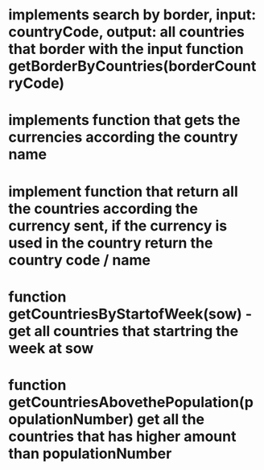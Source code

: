 # implements search by border, input: countryCode, output: all countries that border with the input function getBorderByCountries(borderCountryCode)
# implements function that gets the currencies according the country name
# implement function that return all the countries according the currency sent, if the currency is used in the country return the country code / name
# function getCountriesByStartofWeek(sow) - get all countries that startring the week at sow
# function getCountriesAbovethePopulation(populationNumber) get all the countries that has higher amount than populationNumber